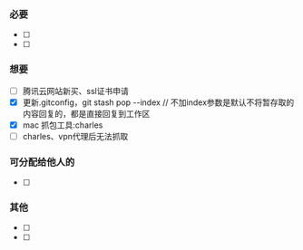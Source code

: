 ### 必要

- [ ] 
- [ ] 

### 想要

- [ ] 腾讯云网站新买、ssl证书申请
- [x] 更新.gitconfig，git stash pop --index // 不加index参数是默认不将暂存取的内容回复的，都是直接回复到工作区
- [x] mac 抓包工具:charles
- [ ] charles、vpn代理后无法抓取

### 可分配给他人的

- [ ] 

### 其他

- [ ] 
- [ ] 

